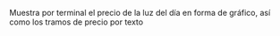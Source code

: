 Muestra por terminal el precio de la luz del día en forma de gráfico, así como los tramos de precio por texto
